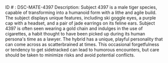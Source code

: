 ID # : DSC-MATE-4397
Description: Subject 4397 is a male tiger species, capable of transforming into a humanoid form with a lithe and agile build. The subject displays unique features, including ski goggle eyes, a purple cap with a headset, and a pair of jade earrings on its feline ears. Subject 4397 is often seen wearing a gold chain and indulges in the use of cigarettes, a habit thought to have been picked up during its human persona's time as a lawyer. The hybrid has a unique, playful personality that can come across as scatterbrained at times. This occasional forgetfulness or tendency to get sidetracked can lead to humorous encounters, but care should be taken to minimize risks and avoid potential conflicts.